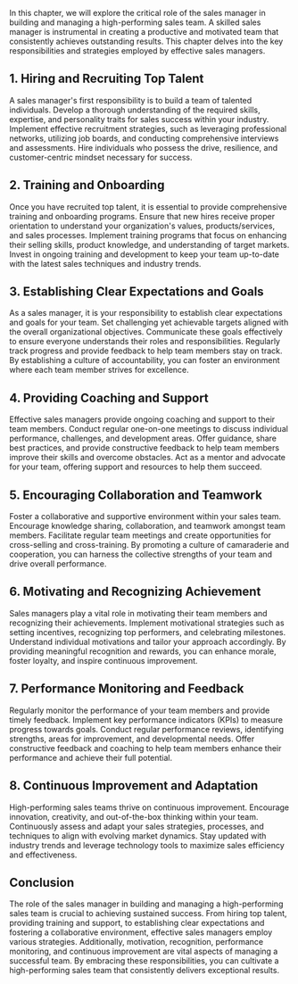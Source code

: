 
In this chapter, we will explore the critical role of the sales manager in building and managing a high-performing sales team. A skilled sales manager is instrumental in creating a productive and motivated team that consistently achieves outstanding results. This chapter delves into the key responsibilities and strategies employed by effective sales managers.

1\. Hiring and Recruiting Top Talent
-----------------------------------

A sales manager's first responsibility is to build a team of talented individuals. Develop a thorough understanding of the required skills, expertise, and personality traits for sales success within your industry. Implement effective recruitment strategies, such as leveraging professional networks, utilizing job boards, and conducting comprehensive interviews and assessments. Hire individuals who possess the drive, resilience, and customer-centric mindset necessary for success.

2\. Training and Onboarding
--------------------------

Once you have recruited top talent, it is essential to provide comprehensive training and onboarding programs. Ensure that new hires receive proper orientation to understand your organization's values, products/services, and sales processes. Implement training programs that focus on enhancing their selling skills, product knowledge, and understanding of target markets. Invest in ongoing training and development to keep your team up-to-date with the latest sales techniques and industry trends.

3\. Establishing Clear Expectations and Goals
--------------------------------------------

As a sales manager, it is your responsibility to establish clear expectations and goals for your team. Set challenging yet achievable targets aligned with the overall organizational objectives. Communicate these goals effectively to ensure everyone understands their roles and responsibilities. Regularly track progress and provide feedback to help team members stay on track. By establishing a culture of accountability, you can foster an environment where each team member strives for excellence.

4\. Providing Coaching and Support
---------------------------------

Effective sales managers provide ongoing coaching and support to their team members. Conduct regular one-on-one meetings to discuss individual performance, challenges, and development areas. Offer guidance, share best practices, and provide constructive feedback to help team members improve their skills and overcome obstacles. Act as a mentor and advocate for your team, offering support and resources to help them succeed.

5\. Encouraging Collaboration and Teamwork
-----------------------------------------

Foster a collaborative and supportive environment within your sales team. Encourage knowledge sharing, collaboration, and teamwork amongst team members. Facilitate regular team meetings and create opportunities for cross-selling and cross-training. By promoting a culture of camaraderie and cooperation, you can harness the collective strengths of your team and drive overall performance.

6\. Motivating and Recognizing Achievement
-----------------------------------------

Sales managers play a vital role in motivating their team members and recognizing their achievements. Implement motivational strategies such as setting incentives, recognizing top performers, and celebrating milestones. Understand individual motivations and tailor your approach accordingly. By providing meaningful recognition and rewards, you can enhance morale, foster loyalty, and inspire continuous improvement.

7\. Performance Monitoring and Feedback
--------------------------------------

Regularly monitor the performance of your team members and provide timely feedback. Implement key performance indicators (KPIs) to measure progress towards goals. Conduct regular performance reviews, identifying strengths, areas for improvement, and developmental needs. Offer constructive feedback and coaching to help team members enhance their performance and achieve their full potential.

8\. Continuous Improvement and Adaptation
----------------------------------------

High-performing sales teams thrive on continuous improvement. Encourage innovation, creativity, and out-of-the-box thinking within your team. Continuously assess and adapt your sales strategies, processes, and techniques to align with evolving market dynamics. Stay updated with industry trends and leverage technology tools to maximize sales efficiency and effectiveness.

Conclusion
----------

The role of the sales manager in building and managing a high-performing sales team is crucial to achieving sustained success. From hiring top talent, providing training and support, to establishing clear expectations and fostering a collaborative environment, effective sales managers employ various strategies. Additionally, motivation, recognition, performance monitoring, and continuous improvement are vital aspects of managing a successful team. By embracing these responsibilities, you can cultivate a high-performing sales team that consistently delivers exceptional results.
